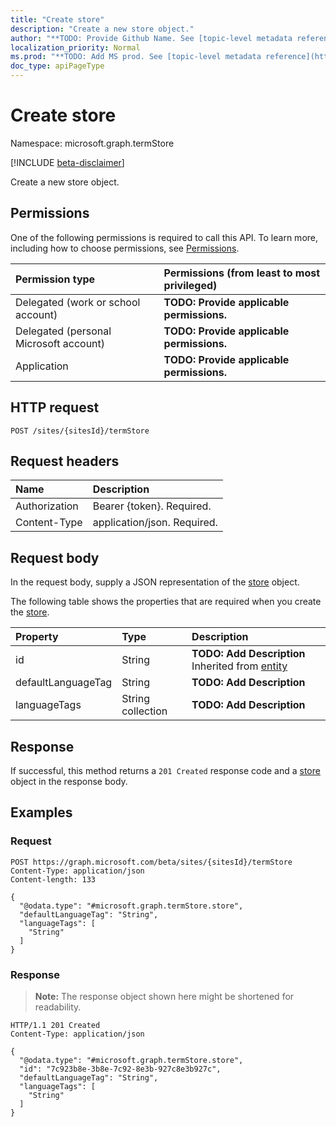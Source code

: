 ```yaml
---
title: "Create store"
description: "Create a new store object."
author: "**TODO: Provide Github Name. See [topic-level metadata reference](https://msgo.azurewebsites.net/add/document/guidelines/metadata.html#topic-level-metadata)**"
localization_priority: Normal
ms.prod: "**TODO: Add MS prod. See [topic-level metadata reference](https://msgo.azurewebsites.net/add/document/guidelines/metadata.html#topic-level-metadata)**"
doc_type: apiPageType
---
```


# Create store
Namespace: microsoft.graph.termStore

[!INCLUDE [beta-disclaimer](../../includes/beta-disclaimer.md)]

Create a new store object.

## Permissions
One of the following permissions is required to call this API. To learn more, including how to choose permissions, see [Permissions](/graph/permissions-reference).

|Permission type|Permissions (from least to most privileged)|
|:---|:---|
|Delegated (work or school account)|**TODO: Provide applicable permissions.**|
|Delegated (personal Microsoft account)|**TODO: Provide applicable permissions.**|
|Application|**TODO: Provide applicable permissions.**|

## HTTP request

<!-- {
  "blockType": "ignored"
}
-->
``` http
POST /sites/{sitesId}/termStore
```

## Request headers
|Name|Description|
|:---|:---|
|Authorization|Bearer {token}. Required.|
|Content-Type|application/json. Required.|

## Request body
In the request body, supply a JSON representation of the [store](../resources/termstore-store.md) object.

The following table shows the properties that are required when you create the [store](../resources/termstore-store.md).

|Property|Type|Description|
|:---|:---|:---|
|id|String|**TODO: Add Description** Inherited from [entity](../resources/termstore-entity.md)|
|defaultLanguageTag|String|**TODO: Add Description**|
|languageTags|String collection|**TODO: Add Description**|



## Response

If successful, this method returns a `201 Created` response code and a [store](../resources/termstore-store.md) object in the response body.

## Examples

### Request
<!-- {
  "blockType": "request",
  "name": "create_store_from_"
}
-->
``` http
POST https://graph.microsoft.com/beta/sites/{sitesId}/termStore
Content-Type: application/json
Content-length: 133

{
  "@odata.type": "#microsoft.graph.termStore.store",
  "defaultLanguageTag": "String",
  "languageTags": [
    "String"
  ]
}
```


### Response
>**Note:** The response object shown here might be shortened for readability.
<!-- {
  "blockType": "response",
  "truncated": true,
  "@odata.type": "microsoft.graph.termStore.store"
}
-->
``` http
HTTP/1.1 201 Created
Content-Type: application/json

{
  "@odata.type": "#microsoft.graph.termStore.store",
  "id": "7c923b8e-3b8e-7c92-8e3b-927c8e3b927c",
  "defaultLanguageTag": "String",
  "languageTags": [
    "String"
  ]
}
```

